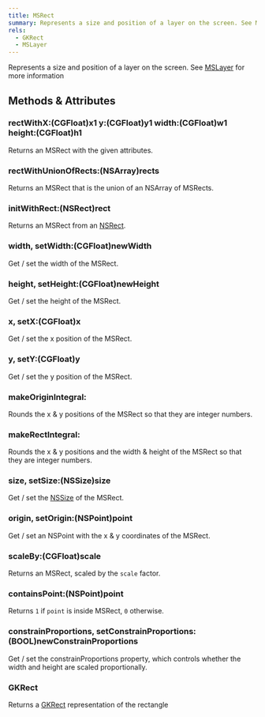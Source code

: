 ```yaml
---
title: MSRect
summary: Represents a size and position of a layer on the screen. See MSLayer for more information.
rels:
  - GKRect
  - MSLayer
---
```


Represents a size and position of a layer on the screen. See [MSLayer](/reference/MSLayer/) for more information


## Methods & Attributes

### rectWithX:(CGFloat)x1 y:(CGFloat)y1 width:(CGFloat)w1 height:(CGFloat)h1

Returns an MSRect with the given attributes.

### rectWithUnionOfRects:(NSArray)rects

Returns an MSRect that is the union of an NSArray of MSRects.

### initWithRect:(NSRect)rect

Returns an MSRect from an [NSRect](https://developer.apple.com/library/mac/documentation/Cocoa/Reference/Foundation/Miscellaneous/Foundation_DataTypes/index.html#//apple_ref/c/tdef/NSRect).

### width, setWidth:(CGFloat)newWidth

Get / set the width of the MSRect.

### height, setHeight:(CGFloat)newHeight

Get / set the height of the MSRect.

### x, setX:(CGFloat)x

Get / set the x position of the MSRect.

### y, setY:(CGFloat)y

Get / set the y position of the MSRect.

### makeOriginIntegral:

Rounds the x & y positions of the MSRect so that they are integer numbers.

### makeRectIntegral:

Rounds the x & y positions and the width & height of the MSRect so that they are integer numbers.

### size, setSize:(NSSize)size

Get / set the [NSSize](https://developer.apple.com/library/mac/documentation/Cocoa/Reference/Foundation/Miscellaneous/Foundation_DataTypes/#//apple_ref/c/tdef/NSSize) of the MSRect.

### origin, setOrigin:(NSPoint)point

Get / set an NSPoint with the x & y coordinates of the MSRect.

### scaleBy:(CGFloat)scale

Returns an MSRect, scaled by the `scale` factor.

### containsPoint:(NSPoint)point

Returns `1` if `point` is inside MSRect, `0` otherwise.

### constrainProportions, setConstrainProportions:(BOOL)newConstrainProportions

Get / set the constrainProportions property, which controls whether the width and height are scaled proportionally.

### GKRect

Returns a [GKRect](/reference/GKRect/) representation of the rectangle
